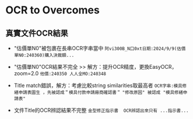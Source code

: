 # OCR to Overcomes
## 真實文件OCR結果
- "估價單N0"被包裹在長串OCR字串當中
```阿vi300B_N口0xt日期:2024/9/9(估價單N0:240360)購入決裁額...```
- "估價單N0"OCR結果不完全 >> 解方：提升OCR精度，更換EasyOCR，zoom=2.0
```他價:240350 人人全MO:240348```

- Title match錯誤，解方：考慮比較string similarities取最高者
```OCR字串:模具修繕申請表圖生 ，先被認成＂模具付款申請廠商確認書＂```
```"修改原因" 被認成 "模具修繕申請表"```
- 文件Title的OCR辨認結果不完整
```金型修正指示書  OCR辨認出來只有 ...指示書...```
